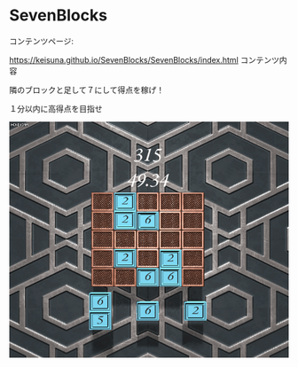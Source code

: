 # SevenBlocks



コンテンツページ:

 https://keisuna.github.io/SevenBlocks/SevenBlocks/index.html
コンテンツ内容

隣のブロックと足して７にして得点を稼げ！

１分以内に高得点を目指せ

![result](https://github.com/keisuna/SevenBlocks/blob/Movie/SevenBlock.gif)
